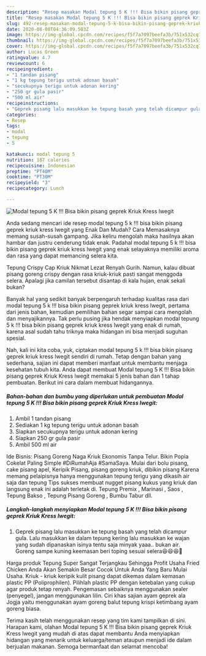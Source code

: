 ```yaml
---
description: "Resep masakan Modal tepung 5 K !!! Bisa bikin pisang geprek Kriuk Kress lwegit | Cara Membuat Modal tepung 5 K !!! Bisa bikin pisang geprek Kriuk Kress lwegit Yang Enak dan Simpel"
title: "Resep masakan Modal tepung 5 K !!! Bisa bikin pisang geprek Kriuk Kress lwegit | Cara Membuat Modal tepung 5 K !!! Bisa bikin pisang geprek Kriuk Kress lwegit Yang Enak dan Simpel"
slug: 492-resep-masakan-modal-tepung-5-k-bisa-bikin-pisang-geprek-kriuk-kress-lwegit-cara-membuat-modal-tepung-5-k-bisa-bikin-pisang-geprek-kriuk-kress-lwegit-yang-enak-dan-simpel
date: 2020-08-08T04:36:09.503Z
image: https://img-global.cpcdn.com/recipes/f5f7a7097beefa3b/751x532cq70/modal-tepung-5-k-bisa-bikin-pisang-geprek-kriuk-kress-lwegit-foto-resep-utama.jpg
thumbnail: https://img-global.cpcdn.com/recipes/f5f7a7097beefa3b/751x532cq70/modal-tepung-5-k-bisa-bikin-pisang-geprek-kriuk-kress-lwegit-foto-resep-utama.jpg
cover: https://img-global.cpcdn.com/recipes/f5f7a7097beefa3b/751x532cq70/modal-tepung-5-k-bisa-bikin-pisang-geprek-kriuk-kress-lwegit-foto-resep-utama.jpg
author: Lucas Green
ratingvalue: 4.7
reviewcount: 6
recipeingredient:
- "1 tandan pisang"
- "1 kg tepung terigu untuk adonan basah"
- "secukupnya terigu untuk adonan kering"
- "250 gr gula pasir"
- "500 ml air"
recipeinstructions:
- "Geprek pisang lalu masukkan ke tepung basah yang telah dicampur gula. Lalu masukkan ke dalam tepung kering lalu masukkan ke wajan yang sudah dipanaskan isinya tentu saja minyak yaaa.. bukan air. Goreng sampe kuning keemasan beri toping sesuai selera😆😆😆🤣"
categories:
- Resep
tags:
- modal
- tepung
- 5

katakunci: modal tepung 5 
nutrition: 187 calories
recipecuisine: Indonesian
preptime: "PT40M"
cooktime: "PT30M"
recipeyield: "3"
recipecategory: Lunch

---
```



![Modal tepung 5 K !!! Bisa bikin pisang geprek Kriuk Kress lwegit](https://img-global.cpcdn.com/recipes/f5f7a7097beefa3b/751x532cq70/modal-tepung-5-k-bisa-bikin-pisang-geprek-kriuk-kress-lwegit-foto-resep-utama.jpg)

Anda sedang mencari ide resep modal tepung 5 k !!! bisa bikin pisang geprek kriuk kress lwegit yang Enak Dan Mudah? Cara Memasaknya memang susah-susah gampang. Jika keliru mengolah maka hasilnya akan hambar dan justru cenderung tidak enak. Padahal modal tepung 5 k !!! bisa bikin pisang geprek kriuk kress lwegit yang enak selayaknya memiliki aroma dan rasa yang dapat memancing selera kita.

Tepung Crispy Cap Kriuk Nikmat Lezat Renyah Gurih. Namun, kalau dibuat pisang goreng crispy dengan rasa kriuk-kriuk pasti sangat menggoda selera. Apalagi jika camilan tersebut disantap di kala hujan, enak sekali bukan?

Banyak hal yang sedikit banyak berpengaruh terhadap kualitas rasa dari modal tepung 5 k !!! bisa bikin pisang geprek kriuk kress lwegit, pertama dari jenis bahan, kemudian pemilihan bahan segar sampai cara mengolah dan menyajikannya. Tak perlu pusing jika hendak menyiapkan modal tepung 5 k !!! bisa bikin pisang geprek kriuk kress lwegit yang enak di rumah, karena asal sudah tahu triknya maka hidangan ini bisa menjadi suguhan spesial.


Nah, kali ini kita coba, yuk, ciptakan modal tepung 5 k !!! bisa bikin pisang geprek kriuk kress lwegit sendiri di rumah. Tetap dengan bahan yang sederhana, sajian ini dapat memberi manfaat untuk membantu menjaga kesehatan tubuh kita. Anda dapat membuat Modal tepung 5 K !!! Bisa bikin pisang geprek Kriuk Kress lwegit memakai 5 jenis bahan dan 1 tahap pembuatan. Berikut ini cara dalam membuat hidangannya.

<!--inarticleads1-->

##### Bahan-bahan dan bumbu yang diperlukan untuk pembuatan Modal tepung 5 K !!! Bisa bikin pisang geprek Kriuk Kress lwegit:

1. Ambil 1 tandan pisang
1. Sediakan 1 kg tepung terigu untuk adonan basah
1. Siapkan secukupnya terigu untuk adonan kering
1. Siapkan 250 gr gula pasir
1. Ambil 500 ml air


Ide Bisnis: Pisang Goreng Naga Kriuk Ekonomis Tanpa Telur. Bikin Popia Cokelat Paling Simple #DiRumahAja #SamaSaya. Mulai dari bolu pisang, cake pisang apel, Keripik Pisang, pisang goreng kriuk, dibikin pisang Karena memang pelaipisnya hanya menggunakan tepung terigu yang dikasih air saja dan tepung Tips sukses membuat nugget pisang kukus yang kriuk dan langsung enak ini adalah terletak di. Tepung Premix , Marinasi , Saos , Tepung Bakso , Tepung Pisang Goreng , Bumbu Tabur dll. 

<!--inarticleads2-->

##### Langkah-langkah menyiapkan Modal tepung 5 K !!! Bisa bikin pisang geprek Kriuk Kress lwegit:

1. Geprek pisang lalu masukkan ke tepung basah yang telah dicampur gula. Lalu masukkan ke dalam tepung kering lalu masukkan ke wajan yang sudah dipanaskan isinya tentu saja minyak yaaa.. bukan air. Goreng sampe kuning keemasan beri toping sesuai selera😆😆😆🤣


Harga produk Tepung Super Sangat Terjangkau Sehingga Profit Usaha Fried Chicken Anda Akan Semakin Besar Cocok Untuk Anda Yang Baru Mulai Usaha. Kriuk - kriuk keripik kulit pisang dapat dikemas dalam kemasan plastic PP (Poliprophilen). Pilihlah plastic PP dengan ketebalan yang cukup agar produk tetap renyah. Pengemasan sebaiknya menggunakan sealer (penyegel), jangan menggunakan lilin. Ciri khas sajian ayam geprek ala Jogja yaitu menggunakan ayam goreng balut tepung krispi ketimbang ayam goreng biasa. 

Terima kasih telah menggunakan resep yang tim kami tampilkan di sini. Harapan kami, olahan Modal tepung 5 K !!! Bisa bikin pisang geprek Kriuk Kress lwegit yang mudah di atas dapat membantu Anda menyiapkan hidangan yang menarik untuk keluarga/teman ataupun menjadi ide dalam berjualan makanan. Semoga bermanfaat dan selamat mencoba!
